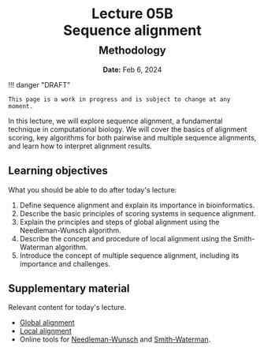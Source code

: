 <h1 style="margin-bottom: 0.4em; text-align: center;">
    <b>Lecture 05B</b><br>
    Sequence alignment
</h1>
<h2 style="margin-top: 0.0em; text-align: center;">
    Methodology
</h2>
<p style="text-align: center;">
    <b>Date:</b> Feb 6, 2024
</p>


!!! danger "DRAFT"

    This page is a work in progress and is subject to change at any moment.

In this lecture, we will explore sequence alignment, a fundamental technique in computational biology.
We will cover the basics of alignment scoring, key algorithms for both pairwise and multiple sequence alignments, and learn how to interpret alignment results.

## Learning objectives

What you should be able to do after today's lecture:

1.  Define sequence alignment and explain its importance in bioinformatics.
2.  Describe the basic principles of scoring systems in sequence alignment.
3.  Explain the principles and steps of global alignment using the Needleman-Wunsch algorithm.
4.  Describe the concept and procedure of local alignment using the Smith-Waterman algorithm.
5.  Introduce the concept of multiple sequence alignment, including its importance and challenges.

## Supplementary material

Relevant content for today's lecture.

-   [Global alignment](https://omics.crumblearn.org/alignment/pairwise/global/)
-   [Local alignment](https://omics.crumblearn.org/alignment/pairwise/local/)
-   Online tools for [Needleman-Wunsch](http://rna.informatik.uni-freiburg.de/Teaching/index.jsp?toolName=Needleman-Wunsch) and [Smith-Waterman](http://rna.informatik.uni-freiburg.de/Teaching/index.jsp?toolName=Smith-Waterman).

<!-- ## Presentation

-   **View:** [slides.com/aalexmmaldonado/biosc1540-l06](https://slides.com/aalexmmaldonado/biosc1540-l06)
-   **Live link:** [slides.com/d/jwdlkhM/live](https://slides.com/d/jwdlkhM/live)
-   **Download:** [biosc1540-l06.pdf](/lectures/06/biosc1540-l06.pdf)

<iframe src="https://slides.com/aalexmmaldonado/biosc1540-l06/embed?byline=hidden&share=hidden" width="100%" height="600" title="BIOSC 1540: Lecture 06" scrolling="no" frameborder="0" webkitallowfullscreen mozallowfullscreen allowfullscreen></iframe> -->

